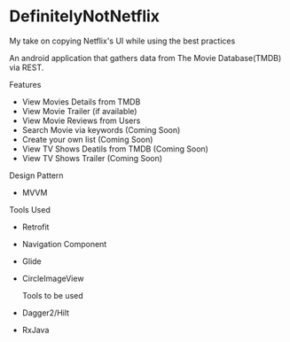 # DefinitelyNotNetflix
My take on copying Netflix's UI while using the best practices


An android application that gathers data from The Movie Database(TMDB)
via REST.



  Features
* View Movies Details from TMDB
* View Movie Trailer (if available)
* View Movie Reviews from Users
* Search Movie via keywords (Coming Soon)
* Create your own list (Coming Soon)
* View TV Shows Deatils from TMDB (Coming Soon)
* View TV Shows Trailer (Coming Soon)


 
 Design Pattern
 * MVVM

 Tools Used
* Retrofit
* Navigation Component
* Glide
* CircleImageView
  
  Tools to be used
 * Dagger2/Hilt
 * RxJava
 
          
